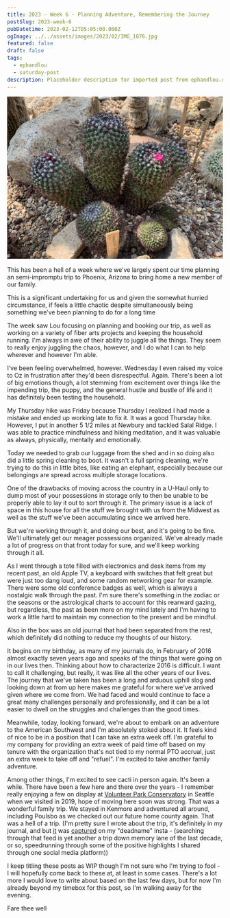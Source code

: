 ```yaml
---
title: 2023 - Week 6 - Planning Adventure, Remembering the Journey
postSlug: 2023-week-6
pubDatetime: 2023-02-12T05:05:00.000Z
ogImage: ../../assets/images/2023/02/IMG_1076.jpg
featured: false
draft: false
tags:
  - ephandlou
  - saturday-post
description: Placeholder description for imported post from ephandlou.com
---
```


![Featured Image](../../assets/images/2023/02/IMG_1076.jpg)

This has been a hell of a week where we’ve largely spent our time planning an semi-impromptu trip to Phoenix, Arizona to bring home a new member of our family.

This is a significant undertaking for us and given the somewhat hurried circumstance, if feels a little chaotic despite simultaneously being something we’ve been planning to do for a long time

The week saw Lou focusing on planning and booking our trip, as well as working on a variety of fiber arts projects and keeping the household running. I'm always in awe of their ability to juggle all the things. They seem to really enjoy juggling the chaos, however, and I do what I can to help wherever and however I'm able.

I’ve been feeling overwhelmed, however. Wednesday I even raised my voice to Oz in frustration after they'd been disrespectful. Again. There's been a lot of big emotions though, a lot stemming from excitement over things like the impending trip, the puppy, and the general hustle and bustle of life and it has definitely been testing the household.

My Thursday hike was Friday because Thursday I realized I had made a mistake and ended up working late to fix it. It was a good Thursday hike. However, I put in another 5 1/2 miles at Newbury and tackled Salal Ridge. I was able to practice mindfulness and hiking meditation, and it was valuable as always, physically, mentally and emotionally.

Today we needed to grab our luggage from the shed and in so doing also did a little spring cleaning to boot. It wasn't a full spring cleaning, we're trying to do this in little bites, like eating an elephant, especially because our belongings are spread across multiple storage locations.

One of the drawbacks of moving across the country in a U-Haul only to dump most of your possessions in storage only to then be unable to be properly able to lay it out to sort through it. The primary issue is a lack of space in this house for all the stuff we brought with us from the Midwest as well as the stuff we've been accumulating since we arrived here.

But we're working through it, and doing our best, and it's going to be fine. We'll ultimately get our meager possessions organized. We've already made a lot of progress on that front today for sure, and we'll keep working through it all.

As I went through a tote filled with electronics and desk items from my recent past, an old Apple TV, a keyboard with switches that felt great but were just too dang loud, and some random networking gear for example. There were some old conference badges as well, which is always a nostalgic walk through the past. I'm sure there's something in the zodiac or the seasons or the astrological charts to account for this rearward gazing, but regardless, the past as been more on my mind lately and I'm having to work a little hard to maintain my connection to the present and be mindful.

Also in the box was an old journal that had been separated from the rest, which definitely did nothing to reduce my thoughts of our history.

It begins on my birthday, as many of my journals do, in February of 2016 almost exactly seven years ago and speaks of the things that were going on in our lives then. Thinking about how to characterize 2016 is difficult. I want to call it challenging, but really, it was like all the other years of our lives. The journey that we've taken has been a long and arduous uphill slog and looking down at from up here makes me grateful for where we've arrived given where we come from. We had faced and would continue to face a great many challenges personally and professionally, and it can be a lot easier to dwell on the struggles and challenges than the good times.

Meanwhile, today, looking forward, we're about to embark on an adventure to the American Southwest and I'm absolutely stoked about it. It feels kind of nice to be in a position that I can take an extra week off. I'm grateful to my company for providing an extra week of paid time off based on my tenure with the organization that's not tied to my normal PTO accrual, just an extra week to take off and "refuel". I'm excited to take another family adventure.

Among other things, I'm excited to see cacti in person again. It's been a while. There have been a few here and there over the years - I remember really enjoying a few on display at [Volunteer Park Conservatory](https://www.volunteerparkconservatory.org/) in Seattle when we visited in 2019, hope of moving here soon was strong. That was a wonderful family trip. We stayed in Kenmore and adventured all around, including Poulsbo as we checked out our future home county again. That was a hell of a trip. (I'm pretty sure I wrote about the trip, it's definitely in my journal, and but [it](https://www.instagram.com/p/B0qi1XNnFDI/) was [captured](https://www.instagram.com/p/B0kdxgTHoI6/) on my "deadname" insta - (searching through that feed is yet another a trip down memory lane of the last decade, or so, speedrunning through some of the positive highlights I shared through one social media platform))

I keep titling these posts as WIP though I'm not sure who I'm trying to fool - I will hopefully come back to these at, at least in some cases. There's a lot more I would love to write about based on the last few days, but for now I'm already beyond my timebox for this post, so I'm walking away for the evening.

Fare thee well
